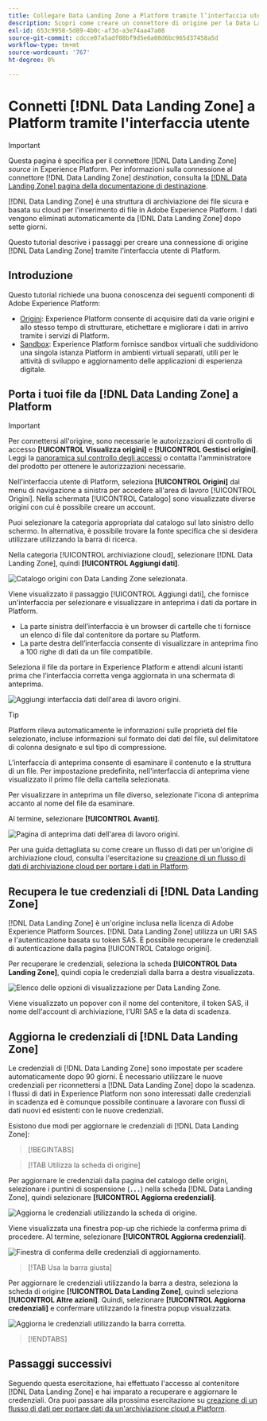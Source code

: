 ```yaml
---
title: Collegare Data Landing Zone a Platform tramite l’interfaccia utente
description: Scopri come creare un connettore di origine per la Data Landing Zone utilizzando l’interfaccia utente di Platform.
exl-id: 653c9958-5d89-4b0c-af3d-a3e74aa47a08
source-git-commit: cdcce07a5adf08bf9d5e6a08d6bc965d37458a5d
workflow-type: tm+mt
source-wordcount: '767'
ht-degree: 0%

---
```


# Connetti [!DNL Data Landing Zone] a Platform tramite l&#39;interfaccia utente

>[!IMPORTANT]
>
>Questa pagina è specifica per il connettore [!DNL Data Landing Zone] *source* in Experience Platform. Per informazioni sulla connessione al connettore [!DNL Data Landing Zone] *destination*, consulta la [[!DNL Data Landing Zone] pagina della documentazione di destinazione](/help/destinations/catalog/cloud-storage/data-landing-zone.md).

[!DNL Data Landing Zone] è una struttura di archiviazione dei file sicura e basata su cloud per l&#39;inserimento di file in Adobe Experience Platform. I dati vengono eliminati automaticamente da [!DNL Data Landing Zone] dopo sette giorni.

Questo tutorial descrive i passaggi per creare una connessione di origine [!DNL Data Landing Zone] tramite l&#39;interfaccia utente di Platform.

## Introduzione

Questo tutorial richiede una buona conoscenza dei seguenti componenti di Adobe Experience Platform:

* [Origini](../../../../home.md): Experience Platform consente di acquisire dati da varie origini e allo stesso tempo di strutturare, etichettare e migliorare i dati in arrivo tramite i servizi di Platform.
* [Sandbox](../../../../../sandboxes/home.md): Experience Platform fornisce sandbox virtuali che suddividono una singola istanza Platform in ambienti virtuali separati, utili per le attività di sviluppo e aggiornamento delle applicazioni di esperienza digitale.

## Porta i tuoi file da [!DNL Data Landing Zone] a Platform

>[!IMPORTANT]
>
> Per connettersi all&#39;origine, sono necessarie le autorizzazioni di controllo di accesso **[!UICONTROL Visualizza origini]** e **[!UICONTROL Gestisci origini]**. Leggi la [panoramica sul controllo degli accessi](../../../../../access-control/home.md) o contatta l&#39;amministratore del prodotto per ottenere le autorizzazioni necessarie.

Nell&#39;interfaccia utente di Platform, seleziona **[!UICONTROL Origini]** dal menu di navigazione a sinistra per accedere all&#39;area di lavoro [!UICONTROL Origini]. Nella schermata [!UICONTROL Catalogo] sono visualizzate diverse origini con cui è possibile creare un account.

Puoi selezionare la categoria appropriata dal catalogo sul lato sinistro dello schermo. In alternativa, è possibile trovare la fonte specifica che si desidera utilizzare utilizzando la barra di ricerca.

Nella categoria [!UICONTROL archiviazione cloud], selezionare [!DNL Data Landing Zone], quindi **[!UICONTROL Aggiungi dati]**.

![Catalogo origini con Data Landing Zone selezionata.](../../../../images/tutorials/create/dlz/catalog.png)

Viene visualizzato il passaggio [!UICONTROL Aggiungi dati], che fornisce un&#39;interfaccia per selezionare e visualizzare in anteprima i dati da portare in Platform.

* La parte sinistra dell’interfaccia è un browser di cartelle che ti fornisce un elenco di file dal contenitore da portare su Platform.
* La parte destra dell’interfaccia consente di visualizzare in anteprima fino a 100 righe di dati da un file compatibile.

Seleziona il file da portare in Experience Platform e attendi alcuni istanti prima che l’interfaccia corretta venga aggiornata in una schermata di anteprima.

![Aggiungi interfaccia dati dell&#39;area di lavoro origini.](../../../../images/tutorials/create/dlz/add-data.png)

>[!TIP]
>
>Platform rileva automaticamente le informazioni sulle proprietà del file selezionato, incluse informazioni sul formato dei dati del file, sul delimitatore di colonna designato e sul tipo di compressione.

L’interfaccia di anteprima consente di esaminare il contenuto e la struttura di un file. Per impostazione predefinita, nell&#39;interfaccia di anteprima viene visualizzato il primo file della cartella selezionata.

Per visualizzare in anteprima un file diverso, selezionate l&#39;icona di anteprima accanto al nome del file da esaminare.

Al termine, selezionare **[!UICONTROL Avanti]**.

![Pagina di anteprima dati dell&#39;area di lavoro origini.](../../../../images/tutorials/create/dlz/file-detection.png)

Per una guida dettagliata su come creare un flusso di dati per un&#39;origine di archiviazione cloud, consulta l&#39;esercitazione su [creazione di un flusso di dati di archiviazione cloud per portare i dati in Platform](../../dataflow/batch/cloud-storage.md).

## Recupera le tue credenziali di [!DNL Data Landing Zone]

[!DNL Data Landing Zone] è un&#39;origine inclusa nella licenza di Adobe Experience Platform Sources. [!DNL Data Landing Zone] utilizza un URI SAS e l&#39;autenticazione basata su token SAS. È possibile recuperare le credenziali di autenticazione dalla pagina [!UICONTROL Catalogo origini].

Per recuperare le credenziali, seleziona la scheda **[!UICONTROL Data Landing Zone]**, quindi copia le credenziali dalla barra a destra visualizzata.

![Elenco delle opzioni di visualizzazione per Data Landing Zone.](../../../../images/tutorials/create/dlz/view-credentials.png)

Viene visualizzato un popover con il nome del contenitore, il token SAS, il nome dell&#39;account di archiviazione, l&#39;URI SAS e la data di scadenza.

## Aggiorna le credenziali di [!DNL Data Landing Zone]

Le credenziali di [!DNL Data Landing Zone] sono impostate per scadere automaticamente dopo 90 giorni. È necessario utilizzare le nuove credenziali per riconnettersi a [!DNL Data Landing Zone] dopo la scadenza. I flussi di dati in Experience Platform non sono interessati dalle credenziali in scadenza ed è comunque possibile continuare a lavorare con flussi di dati nuovi ed esistenti con le nuove credenziali.

Esistono due modi per aggiornare le credenziali di [!DNL Data Landing Zone]:

>[!BEGINTABS]

>[!TAB Utilizza la scheda di origine]

Per aggiornare le credenziali dalla pagina del catalogo delle origini, selezionare i puntini di sospensione (**`...`**) nella scheda [!DNL Data Landing Zone], quindi selezionare **[!UICONTROL Aggiorna credenziali]**.

![Aggiorna le credenziali utilizzando la scheda di origine.](../../../../images/tutorials/create/dlz/refresh-with-card.png)

Viene visualizzata una finestra pop-up che richiede la conferma prima di procedere. Al termine, selezionare **[!UICONTROL Aggiorna credenziali]**.

![Finestra di conferma delle credenziali di aggiornamento.](../../../../images/tutorials/create/dlz/confirm.png)

>[!TAB Usa la barra giusta]

Per aggiornare le credenziali utilizzando la barra a destra, seleziona la scheda di origine **[!UICONTROL Data Landing Zone]**, quindi seleziona **[!UICONTROL Altre azioni]**. Quindi, selezionare **[!UICONTROL Aggiorna credenziali]** e confermare utilizzando la finestra popup visualizzata.

![Aggiorna le credenziali utilizzando la barra corretta.](../../../../images/tutorials/create/dlz/refresh-with-right-rail.png)

>[!ENDTABS]

## Passaggi successivi

Seguendo questa esercitazione, hai effettuato l&#39;accesso al contenitore [!DNL Data Landing Zone] e hai imparato a recuperare e aggiornare le credenziali. Ora puoi passare alla prossima esercitazione su [creazione di un flusso di dati per portare dati da un&#39;archiviazione cloud a Platform](../../dataflow/batch/cloud-storage.md).
